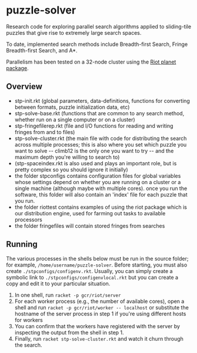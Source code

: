 # puzzle-solver

Research code for exploring parallel search algorithms
applied to sliding-tile puzzles that give rise to
extremely large search spaces.

To date, implemented search methods include Breadth-first Search,
Fringe Breadth-first Search, and A\*.

Parallelism has been tested on a 32-node cluster
using the [Riot planet package](http://planet.racket-lang.org/display.ss?package=riot.plt&owner=gcr).

## Overview


- stp-init.rkt (global parameters, data-definitions,
functions for converting between formats, puzzle initialization data, etc)
- stp-solve-base.rkt (functions that are common to any search method,
whether run on a single computer or on a cluster)
- stp-fringefilerep.rkt (file and I/O functions
for reading and writing fringes from and to files)
- stp-solve-cluster.rkt
(the main file with code for distributing the search across multiple processes;
this is also where you set which puzzle you want to solve --
climb12 is the only one you want to try --
and the maximum depth you're willing to search to)
- (stp-spaceindex.rkt is also used and plays an important role,
but is pretty complex so you should ignore it initially)
- the folder stpconfigs contains configuration files for global variables 
whose settings depend on whether you are running on a cluster or a single machine
(although maybe with multiple cores).
once you run the software, this folder will also contain an 'index' file
for each puzzle that you run.
- the folder riottest contains examples of using the riot package
which is our distribution engine, used for farming out tasks to available processors
- the folder fringefiles will contain stored fringes from searches

## Running

The various processes in the shells below must be run in the source folder; 
for example, `/home/username/puzzle-solver`.
Before starting, you must also create `./stpconfigs/configenv.rkt`.
Usually, you can simply create a symbolic link to `./stpconfigs/configenvlocal.rkt`
but you can create a copy and edit it to your particular situation.

1. In one shell, run `racket -p gcr/riot/server`
2. For each worker process (e.g., the number of available cores), open a shell and run `racket -p gcr/riot/worker -- localhost` or substitute the hostname of the server process in step 1 if you're using different hosts for workers
3. You can confirm that the workers have registered with the server by inspecting the output from the shell in step 1.
4. Finally, run `racket stp-solve-cluster.rkt` and watch it churn through the search.


